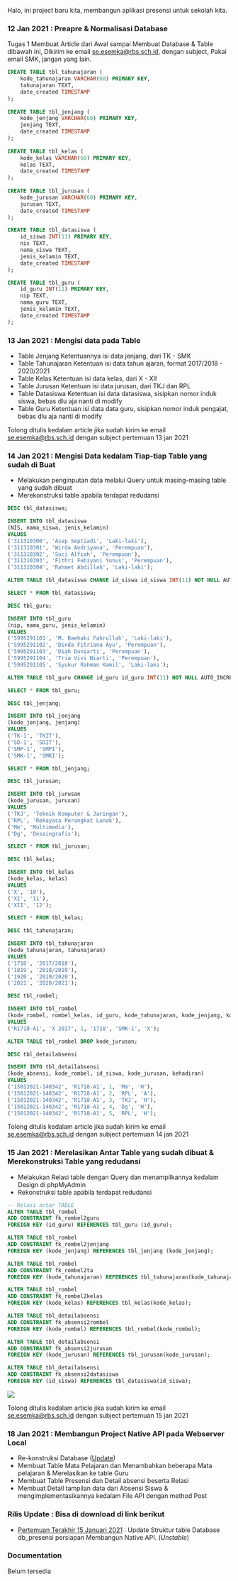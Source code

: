 Halo, ini project baru kita, membangun aplikasi presensi untuk sekolah kita.

### 12 Jan 2021 : Preapre & Normalisasi Database	
Tugas 1 Membuat Article dari Awal sampai Membuat Database & Table dibawah ini, Dikirim ke email se.esemka@rbs.sch.id, dengan subject, Pakai email SMK, jangan yang lain.

```.sql
CREATE TABLE tbl_tahunajaran (
    kode_tahunajaran VARCHAR(60) PRIMARY KEY,
    tahunajaran	TEXT,
    date_created TIMESTAMP
);
	
CREATE TABLE tbl_jenjang (
    kode_jenjang VARCHAR(60) PRIMARY KEY,
    jenjang	TEXT,
    date_created TIMESTAMP
);
	
CREATE TABLE tbl_kelas (
    kode_kelas VARCHAR(60) PRIMARY KEY,
    kelas TEXT,
    date_created TIMESTAMP
);
	
CREATE TABLE tbl_jurusan (
    kode_jurusan VARCHAR(60) PRIMARY KEY,
    jurusan	TEXT,
    date_created TIMESTAMP
);

CREATE TABLE tbl_datasiswa (
    id_siswa INT(11) PRIMARY KEY,
    nis	TEXT,
    nama_siswa TEXT,
    jenis_kelamin TEXT,
    date_created TIMESTAMP
);

CREATE TABLE tbl_guru (
    id_guru	INT(11) PRIMARY KEY,
    nip	TEXT,
    nama_guru TEXT,
    jenis_kelamin TEXT,
    date_created TIMESTAMP
);
```

### 13 Jan 2021 : Mengisi data pada Table 
* Table Jenjang
Ketentuannya isi data jenjang, dari TK - SMK
* Table Tahunajaran
Ketentuan isi data tahun ajaran, format 2017/2018 - 2020/2021
* Table Kelas
Ketentuan isi data kelas, dari X - XII
* Table Jurusan
Ketentuan isi data jurusan, dari TKJ dan RPL
* Table Datasiswa 
Ketentuan isi data datasiswa, sisipkan nomor induk siswa, bebas dlu aja nanti di modify
* Table Guru
Ketentuan isi data data guru, sisipkan nomor induk pengajat, bebas dlu aja nanti di modify

Tolong ditulis kedalam article jika sudah kirim ke email se.esemka@rbs.sch.id dengan subject pertemuan 13 jan 2021

### 14 Jan 2021 : Mengisi Data kedalam Tiap-tiap Table yang sudah di Buat
* Melakukan penginputan data melalui Query untuk masing-masing table yang sudah dibuat
* Merekonstruksi table apabila terdapat redudansi

```sql
DESC tbl_datasiswa;

INSERT INTO tbl_datasiswa
(NIS, nama_siswa, jenis_kelamin)
VALUES
('311310300', 'Asep Septiadi', 'Laki-laki'),
('311310301', 'Wirda Andriyana', 'Perempuan'),
('311310302', 'Suci Alfiah', 'Perempuan'),
('311310303', 'Fithri Febiyani Yunus', 'Perempuan'),
('311310304', 'Rahmet Abdillah', 'Laki-laki');

ALTER TABLE tbl_datasiswa CHANGE id_siswa id_siswa INT(11) NOT NULL AUTO_INCREMENT;

SELECT * FROM tbl_datasiswa;

DESC tbl_guru;

INSERT INTO tbl_guru
(nip, nama_guru, jenis_kelamin)
VALUES
('5995291101', 'M. Baehaki Fahrullah', 'Laki-laki'),
('5995291102', 'Dinda Fitriana Ayu', 'Perempuan'),
('5995291103', 'Diah Duniarti', 'Perempuan'),
('5995291104', 'Tria Vivi Niarti', 'Perempuan'),
('5995291105', 'Syukur Rahman Kamil', 'Laki-laki');

ALTER TABLE tbl_guru CHANGE id_guru id_guru INT(11) NOT NULL AUTO_INCREMENT;

SELECT * FROM tbl_guru;

DESC tbl_jenjang;

INSERT INTO tbl_jenjang
(kode_jenjang, jenjang)
VALUES
('TK-1', 'TKIT'),
('SD-1', 'SDIT'),
('SMP-1', 'SMPI'),
('SMK-1', 'SMKI');

SELECT * FROM tbl_jenjang;

DESC tbl_jurusan;

INSERT INTO tbl_jurusan
(kode_jurusan, jurusan)
VALUES
('TKJ', 'Teknik Komputer & Jaringan'),
('RPL', 'Rekayasa Perangkat Lunak'),
('Mm', 'Multimedia'),
('Dg', 'Desaingrafis');

SELECT * FROM tbl_jurusan;

DESC tbl_kelas;

INSERT INTO tbl_kelas
(kode_kelas, kelas)
VALUES
('X', '10'),
('XI', '11'),
('XII', '12');

SELECT * FROM tbl_kelas;

DESC tbl_tahunajaran;

INSERT INTO tbl_tahunajaran
(kode_tahunajaran, tahunajaran)
VALUES
('1718', '2017/2018'),
('1819', '2018/2019'),
('1920', '2019/2020'),
('2021', '2020/2021');

DESC tbl_rombel;

INSERT INTO tbl_rombel
(kode_rombel, rombel_kelas, id_guru, kode_tahunajaran, kode_jenjang, kode_kelas)
VALUES
('R1718-A1', 'X 2017', 1, '1718', 'SMK-1', 'X');

ALTER TABLE tbl_rombel DROP kode_jurusan;

DESC tbl_detailabsensi

INSERT INTO tbl_detailabsensi
(kode_absensi, kode_rombel, id_siswa, kode_jurusan, kehadiran)
VALUES
('15012021-140342', 'R1718-A1', 1, 'Mm', 'H'),
('15012021-140342', 'R1718-A1', 2, 'RPL', 'A'),
('15012021-140342', 'R1718-A1', 3, 'TKJ', 'H'),
('15012021-140342', 'R1718-A1', 4, 'Dg', 'H'),
('15012021-140342', 'R1718-A1', 5, 'RPL', 'H');
```

Tolong ditulis kedalam article jika sudah kirim ke email se.esemka@rbs.sch.id dengan subject pertemuan 14 jan 2021

### 15 Jan 2021 : Merelasikan Antar Table yang sudah dibuat & Merekonstruksi Table yang redudansi
* Melakukan Relasi table dengan Query dan menampilkannya kedalam Design di phpMyAdmin
* Rekonstruksi table apabila terdapat redudansi

```.sql
-- Relasi antar TABLE 
ALTER TABLE tbl_rombel
ADD CONSTRAINT fk_rombel2guru
FOREIGN KEY (id_guru) REFERENCES tbl_guru (id_guru);

ALTER TABLE tbl_rombel
ADD CONSTRAINT fk_rombel2jenjang
FOREIGN KEY (kode_jenjang) REFERENCES tbl_jenjang (kode_jenjang);

ALTER TABLE tbl_rombel
ADD CONSTRAINT fk_rombel2ta
FOREIGN KEY (kode_tahunajaran) REFERENCES tbl_tahunajaran(kode_tahunajaran);

ALTER TABLE tbl_rombel
ADD CONSTRAINT fk_rombel2kelas
FOREIGN KEY (kode_kelas) REFERENCES tbl_kelas(kode_kelas);

ALTER TABLE tbl_detailabsensi
ADD CONSTRAINT fk_absensi2rombel
FOREIGN KEY (kode_rombel) REFERENCES tbl_rombel(kode_rombel);

ALTER TABLE tbl_detailabsensi
ADD CONSTRAINT fk_absensi2jurusan
FOREIGN KEY (kode_jurusan) REFERENCES tbl_jurusan(kode_jurusan);

ALTER TABLE tbl_detailabsensi
ADD CONSTRAINT fk_absensi2datasiswa
FOREIGN KEY (id_siswa) REFERENCES tbl_datasiswa(id_siswa);
```

<img src="https://github.com/eljitech/campusystem/blob/master/picture/github/Screenshot%20from%202021-01-15%2014-49-22.png"/>

Tolong ditulis kedalam article jika sudah kirim ke email se.esemka@rbs.sch.id dengan subject pertemuan 15 jan 2021

### 18 Jan 2021 : Membangun Project Native API pada Webserver Local
* Re-konstruksi Database (<a href="https://github.com/eljitech/campusystem/blob/master/picture/github/Screenshot%20from%202021-01-18%2012-18-32.png">Update</a>)
* Membuat Table Mata Pelajaran dan Menambahkan beberapa Mata pelajaran & Merelasikan ke table Guru
* Membuat Table Presensi dan Detail absensi beserta Relasi
* Membuat Detail tampilan data dari Absensi Siswa & mengimplementasikannya kedalam File API dengan method Post

### Rilis Update : Bisa di download di link berikut
* <a href="https://github.com/eljitech/campusystem/releases/tag/150121.2">Pertemuan Terakhir 15 Januari 2021</a> : Update Struktur table Database db_presensi persiapan Membangun Native API. (<i>Unstable</i>)

### Documentation
Belum tersedia